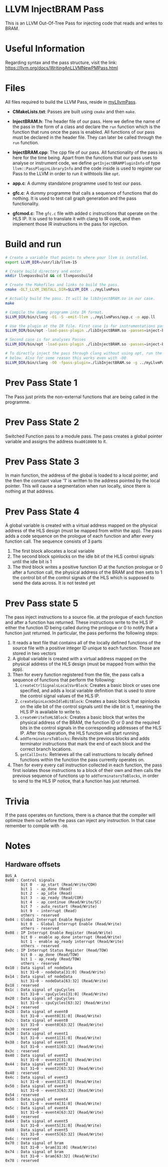 # LLVM InjectBRAM Pass
This is an LLVM Out-Of-Tree Pass for injecting code that reads and writes to
BRAM.

# Useful Information
Regarding syntax and the pass structure, visit the link:
<https://llvm.org/docs/WritingAnLLVMNewPMPass.html>

# Files
All files required to build the LLVM Pass, reside in
[myLllvmPass](https://github.com/mskordal/my-sel4-projects/tree/main/myLlvmPass).
- **CMakeLists.txt**: Passes are built using `cmake` and then `make`.

- **InjectBRAM.h**: The header file of our pass. Here we define the name of the
  pass in the form of a class and declare the `run` function which is the
  function that runs once the pass is enabled. All functions of our pass must
  be declared in the header file. They can later be called through the `run`
  function.

- **InjectBRAM.cpp**: The cpp file of our pass. All functionality of the pass
  is here for the time being. Apart from the functions that our pass uses to
  analyse or instrument code, we define `getInjectBRAMPluginInfo` of type
  `llvm::PassPluginLibraryInfo` and the code inside is used to register our
  Pass to the LLVM in order to run it withtools like `opt`.

- **app.c**: A dummy standalone programme used to test our pass.

- **gfc.c**: A dummy programme that calls a sequence of functions that do
  nothing. It is used to test call graph generation and the pass functionality.

- **gfcmod.c**: The `gfc.c` file with added c instructions that operate on the
  HLS IP. It is used to translate it with clang to IR code, and then implement
  those IR instructions in the pass for injection.


# Build and run

```bash
# Create a variable that points to where your llvm is installed.
export LLVM_DIR=/usr/lib/llvm-15

# Create build directory and enter.
mkdir llvmpassbuild && cd llvmpassbuild

# Create the Makefiles and links to build the pass.
cmake -DLT_LLVM_INSTALL_DIR=$LLVM_DIR ../myLlvmPass

# Actually build the pass. It will be libInjectBRAM.so in our case.
make

# Compile the dummy programm into IR format.
$LLVM_DIR/bin/clang -O1 -S -emit-llvm ../myLlvmPass/app.c -o app.ll

# Use the plugin at the IR file. First case is for instrumentations passes
$LLVM_DIR/bin/opt -load-pass-plugin ./libInjectBRAM.so -passes=inject-bram app.ll -S -o derived.ll

# Second case is for analyses Passes
$LLVM_DIR/bin/opt -load-pass-plugin ./libInjectBRAM.so -passes=inject-bram -disable-output app.ll

# To directly inject the pass through clang without using opt, run the command
# below. Also for some reason this works even with -O0
$LLVM_DIR/bin/clang -O0 -fpass-plugin=./libInjectBRAM.so -g ../myLlvmPass/app.c -o app

```

# Prev Pass State 1
The Pass just prints the non-external functions that are being called
in the programme.

# Prev Pass State 2
Switched Function pass to a module pass. The pass creates a global pointer
variable and assigns the address `0xa0010000` to it.

# Prev Pass State 3
In main function, the address of the global is loaded to a local pointer, and
the then the constant value '1' is written to the address pointed by the local
pointer. This will cause a segmentation when run locally, since there is
nothing at that address.

# Prev Pass State 4
A global variable is created with a virtual address mapped on the physical
address of the HLS design (must be mapped from within the app). The pass adds a
code sequence on the prologue of each function and after every function call.
The sequence consists of 3 parts
1. The first block allocates a local variable
2. The second block spinlocks on the idle bit of the HLS control signals until
   the idle bit is 1
3. The third block writes a positive function ID at the function prologue or
   0 after a function call, the physical address of the BRAM and then sets
   to 1 the control bit of the control signals of the HLS which is supposed
   to send the data across. It is not tested yet

# Prev Pass state 5
The pass inject instructions to a source file. at the prologue of each function
and after a function has returned. These instructions write to the HLS IP either
the function ID being called during the prologue or 0 to notify that a function
just returned. In particular, the pass performs the following steps:
1. It reads a text file that contains all of the locally defined functions of
   the source file with a positive integer ID unique to each function. Those are
   stored in two vectors
2. A global variable is created with a virtual address mapped on the physical
   address of the HLS design (must be mapped from within the app).
3. Then for every function registered from the file, the pass calls a sequence
   of functions that perform the following:
   1. `createCtrlSignalsLocalVarBlock`: Creates a basic block or uses one
      specified, and adds a local variable definition that is used to store the
      control signal values of the HLS IP.
   2. `createSpinLockOnIdleBitBlock`: Creates a basic block that spinlocks on
      the idle bit of the control signals until the idle bit is 1, meaning the
      HLS IP is available to write to.
   3. `createWriteToHLSBlock`: Creates a basic block that writes the physical
      address of the BRAM, the function ID or 0 and the required bits in the
      control signals in the corresponding addresses of the HLS IP. After this
      operation, the HLS function will start running.
   4. `addTerminatorsToBlocks`: Revisits the previous blocks and adds
      terminator instructions that mark the end of each block and the correct
      branch locations.
   5. `getCallInsts`: Retrieves all the call instructions to locally defined
      functions within the function the pass currently operates on.
4. Then for every every call instruction collected in each function, the pass
   first isolates those instructions to a block of their own and then calls the
   previous sequence of functions up to `addTerminatorsToBlocks`, in order to
   send to the HLS IP notice, that a function has just returned.

# Trivia
If the pass operates on functions, there is a chance that the compiler will
optimize them out before the pass can inject any instruction. In that case
remember to compile with `-O0`.

# Notes

## Hardware offsets
```
BUS_A
0x00 : Control signals
       bit 0  - ap_start (Read/Write/COH)
       bit 1  - ap_done (Read)
       bit 2  - ap_idle (Read)
       bit 3  - ap_ready (Read/COR)
       bit 4  - ap_continue (Read/Write/SC)
       bit 7  - auto_restart (Read/Write)
       bit 9  - interrupt (Read)
       others - reserved
0x04 : Global Interrupt Enable Register
       bit 0  - Global Interrupt Enable (Read/Write)
       others - reserved
0x08 : IP Interrupt Enable Register (Read/Write)
       bit 0 - enable ap_done interrupt (Read/Write)
       bit 1 - enable ap_ready interrupt (Read/Write)
       others - reserved
0x0c : IP Interrupt Status Register (Read/TOW)
       bit 0 - ap_done (Read/TOW)
       bit 1 - ap_ready (Read/TOW)
       others - reserved
0x10 : Data signal of nodeData
       bit 31~0 - nodeData[31:0] (Read/Write)
0x14 : Data signal of nodeData
       bit 31~0 - nodeData[63:32] (Read/Write)
0x18 : reserved
0x1c : Data signal of cpuCycles
       bit 31~0 - cpuCycles[31:0] (Read/Write)
0x20 : Data signal of cpuCycles
       bit 31~0 - cpuCycles[63:32] (Read/Write)
0x24 : reserved
0x28 : Data signal of event0
       bit 31~0 - event0[31:0] (Read/Write)
0x2c : Data signal of event0
       bit 31~0 - event0[63:32] (Read/Write)
0x30 : reserved
0x34 : Data signal of event1
       bit 31~0 - event1[31:0] (Read/Write)
0x38 : Data signal of event1
       bit 31~0 - event1[63:32] (Read/Write)
0x3c : reserved
0x40 : Data signal of event2
       bit 31~0 - event2[31:0] (Read/Write)
0x44 : Data signal of event2
       bit 31~0 - event2[63:32] (Read/Write)
0x48 : reserved
0x4c : Data signal of event3
       bit 31~0 - event3[31:0] (Read/Write)
0x50 : Data signal of event3
       bit 31~0 - event3[63:32] (Read/Write)
0x54 : reserved
0x58 : Data signal of event4
       bit 31~0 - event4[31:0] (Read/Write)
0x5c : Data signal of event4
       bit 31~0 - event4[63:32] (Read/Write)
0x60 : reserved
0x64 : Data signal of event5
       bit 31~0 - event5[31:0] (Read/Write)
0x68 : Data signal of event5
       bit 31~0 - event5[63:32] (Read/Write)
0x6c : reserved
0x70 : Data signal of bram
       bit 31~0 - bram[31:0] (Read/Write)
0x74 : Data signal of bram
       bit 31~0 - bram[63:32] (Read/Write)
0x78 : reserved
```